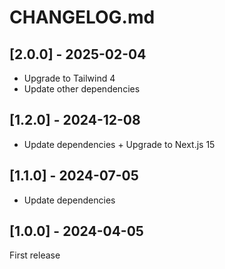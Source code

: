 # CHANGELOG.md

## [2.0.0] - 2025-02-04

- Upgrade to Tailwind 4
- Update other dependencies

## [1.2.0] - 2024-12-08

- Update dependencies + Upgrade to Next.js 15

## [1.1.0] - 2024-07-05

- Update dependencies

## [1.0.0] - 2024-04-05

First release
